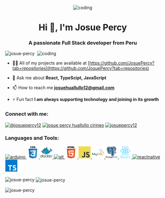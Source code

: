 <p align="center">
  <img alt="coding" width="850" height="400" src="https://i.pinimg.com/originals/c9/9e/35/c99e353f761d318322c853c03ebcf21b.gif"/>
</p>
<h1 align="center">Hi 👋, I'm Josue Percy</h1>
<h3 align="center">A passionate Full Stack developer from Peru</h3>


<img align="right" alt="coding" width="400" src="https://blog.amp.dev/wp-content/uploads/2020/04/image1.jpg"/>

<p align="left"> <img src="https://komarev.com/ghpvc/?username=josue-percy&label=Profile%20views&color=0e75b6&style=flat" alt="josue-percy" /> </p>

- 👨‍💻 All of my projects are available at [https://github.com/JosuePercy?tab=repositories](https://github.com/JosuePercy?tab=repositories)

- 💬 Ask me about **React, TypeScipt, JavaScript**

- 📫 How to reach me **josuehuallullo12@gmail.com**

- ⚡ Fun fact **I am always supporting technology and joining in its growth**

<h3 align="left">Connect with me:</h3>
<p align="left">
<a href="https://twitter.com/@josuepercy12" target="blank"><img align="center" src="https://raw.githubusercontent.com/rahuldkjain/github-profile-readme-generator/master/src/images/icons/Social/twitter.svg" alt="@josuepercy12" height="30" width="40" /></a>
<a href="https://www.linkedin.com/in/josuehuallullo/" target="blank"><img align="center" src="https://raw.githubusercontent.com/rahuldkjain/github-profile-readme-generator/master/src/images/icons/Social/linked-in-alt.svg" alt="josue percy huallullo cirineo" height="30" width="40" /></a>
<a href="https://instagram.com/josuepercy12" target="blank"><img align="center" src="https://raw.githubusercontent.com/rahuldkjain/github-profile-readme-generator/master/src/images/icons/Social/instagram.svg" alt="josuepercy12" height="30" width="40" /></a>
</p>

<h3 align="left">Languages and Tools:</h3>
<p align="left"> <a href="https://www.arduino.cc/" target="_blank" rel="noreferrer"> <img src="https://cdn.worldvectorlogo.com/logos/arduino-1.svg" alt="arduino" width="40" height="40"/> </a> <a href="https://www.w3schools.com/css/" target="_blank" rel="noreferrer"> <img src="https://raw.githubusercontent.com/devicons/devicon/master/icons/css3/css3-original-wordmark.svg" alt="css3" width="40" height="40"/> </a> <a href="https://www.docker.com/" target="_blank" rel="noreferrer"> <img src="https://raw.githubusercontent.com/devicons/devicon/master/icons/docker/docker-original-wordmark.svg" alt="docker" width="40" height="40"/> </a> <a href="https://git-scm.com/" target="_blank" rel="noreferrer"> <img src="https://www.vectorlogo.zone/logos/git-scm/git-scm-icon.svg" alt="git" width="40" height="40"/> </a> <a href="https://www.w3.org/html/" target="_blank" rel="noreferrer"> <img src="https://raw.githubusercontent.com/devicons/devicon/master/icons/html5/html5-original-wordmark.svg" alt="html5" width="40" height="40"/> </a> <a href="https://developer.mozilla.org/en-US/docs/Web/JavaScript" target="_blank" rel="noreferrer"> <img src="https://raw.githubusercontent.com/devicons/devicon/master/icons/javascript/javascript-original.svg" alt="javascript" width="40" height="40"/> </a> <a href="https://www.mysql.com/" target="_blank" rel="noreferrer"> <img src="https://raw.githubusercontent.com/devicons/devicon/master/icons/mysql/mysql-original-wordmark.svg" alt="mysql" width="40" height="40"/> </a> <a href="https://www.postgresql.org" target="_blank" rel="noreferrer"> <img src="https://raw.githubusercontent.com/devicons/devicon/master/icons/postgresql/postgresql-original-wordmark.svg" alt="postgresql" width="40" height="40"/> </a> <a href="https://reactjs.org/" target="_blank" rel="noreferrer"> <img src="https://raw.githubusercontent.com/devicons/devicon/master/icons/react/react-original-wordmark.svg" alt="react" width="40" height="40"/> </a> <a href="https://reactnative.dev/" target="_blank" rel="noreferrer"> <img src="https://reactnative.dev/img/header_logo.svg" alt="reactnative" width="40" height="40"/> </a> <a href="https://www.typescriptlang.org/" target="_blank" rel="noreferrer"> <img src="https://raw.githubusercontent.com/devicons/devicon/master/icons/typescript/typescript-original.svg" alt="typescript" width="40" height="40"/> </a> </p>

<p><img align="left" src="https://github-readme-stats.vercel.app/api/top-langs?username=josue-percy&show_icons=true&locale=en&layout=compact" alt="josue-percy" /></p>

<p>&nbsp;<img align="center" src="https://github-readme-stats.vercel.app/api?username=josue-percy&show_icons=true&locale=en" alt="josue-percy" /></p>

<p><img align="center" src="https://github-readme-streak-stats.herokuapp.com/?user=josue-percy&" alt="josue-percy" /></p>

